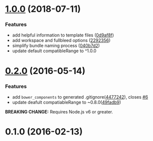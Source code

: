 <a name="1.0.0"></a>
# [1.0.0](https://github.com/nodecg/generator-nodecg/compare/v0.2.0...v1.0.0) (2018-07-11)


### Features

* add helpful information to template files ([0d9af8f](https://github.com/nodecg/generator-nodecg/commit/0d9af8f))
* add workspace and fullbleed options ([2292356](https://github.com/nodecg/generator-nodecg/commit/2292356))
* simplify bundle naming process ([040b7d2](https://github.com/nodecg/generator-nodecg/commit/040b7d2))
* update default compatibleRange to ^1.0.0



<a name="0.2.0"></a>
# [0.2.0](https://github.com/nodecg/generator-nodecg/compare/v0.1.0...v0.2.0) (2016-05-14)


### Features

* add `bower_components` to generated .gitignore([4477242](https://github.com/nodecg/generator-nodecg/commit/4477242)), closes [#6](https://github.com/nodecg/generator-nodecg/issues/6)
* update deafult compatiableRange to ~0.8.0([49fadb9](https://github.com/nodecg/generator-nodecg/commit/49fadb9))

**BREAKING CHANGE:** Requires Node.js v6 or greater.


<a name="0.1.0"></a>
# 0.1.0 (2016-02-13)



